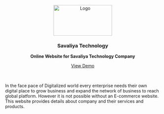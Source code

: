<div align="center">
  <a href="https://github.com/othneildrew/Best-README-Template">
    <img src="logo.png" alt="Logo" width="190" height="100">
  </a>

  <h3 align="center">Savaliya Technology</h3>

  <p align="center">
    <b>Online Website for Savaliya Technology Company</b>
    <br />
  </p>
  <a  href="https://savaliyatechnology.com" target="blank" >View Demo</a>
</div>

<br>
<br>

In the face pace of Digitalized world every enterprise needs their own digital place to grow business and expand the network of business to reach global platform. However it is not possible without an E-commerce website. This website provides details about company and their services and products.
